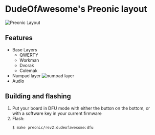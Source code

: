 # DudeOfAwesome's Preonic layout

![Preonic Layout](https://i.imgur.com/EC42Pnw.png)

## Features

- Base Layers
    - QWERTY
    - Workman
    - Dvorak
    - Colemak
- Numpad layer
    ![numpad layer](https://i.imgur.com/44gpVkx.png)
- Audio

## Building and flashing

1. Put your board in DFU mode with either the button on the bottom, or with a software key in your current firmware
1. Flash:
    ```bash
    $ make preonic/rev2:dudeofawesome:dfu
    ```

